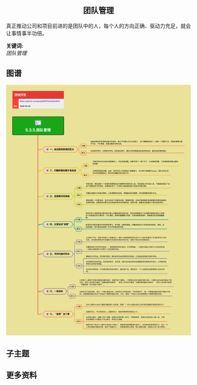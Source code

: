 <h2 align="center">团队管理</h2>
<p>
真正推动公司和项目前进的是团队中的人，每个人的方向正确、驱动力充足，就会让事情事半功倍。
</p>

**关键词:**<br/>
*团队管理*

## 图谱
![图片加载中...](../../exports/5.3.5.团队管理.png?raw=true)

## 子主题

## 更多资料